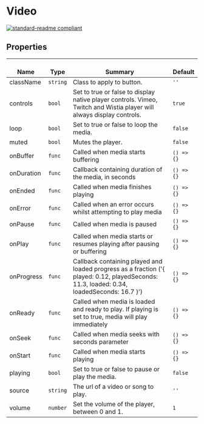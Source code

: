 # Video
  [![standard-readme compliant](https://img.shields.io/badge/standard--readme-OK-green.svg?style=flat-square)](https://github.com/RichardLitt/standard-readme)
  

  ## Properties
  | </br>Name | </br>Type | </br>Summary | </br>Default | 
| ---- | ---- | ---- | ---- |
| className | `string` | Class to apply to button. | `''` |
| controls | `bool` | Set to true or false to display native player controls. Vimeo, Twitch and Wistia player will always display controls. | `true` |
| loop | `bool` | Set to true or false to loop the media. | `false` |
| muted | `bool` | Mutes the player. | `false` |
| onBuffer | `func` | Called when media starts buffering | `() => {}` |
| onDuration | `func` | Callback containing duration of the media, in seconds | `() => {}` |
| onEnded | `func` | Called when media finishes playing | `() => {}` |
| onError | `func` | Called when an error occurs whilst attempting to play media | `() => {}` |
| onPause | `func` | Called when media is paused | `() => {}` |
| onPlay | `func` | Called when media starts or resumes playing after pausing or buffering | `() => {}` |
| onProgress | `func` | Callback containing played and loaded progress as a fraction ('{ played: 0.12, playedSeconds: 11.3, loaded: 0.34, loadedSeconds: 16.7 }') | `() => {}` |
| onReady | `func` | Called when media is loaded and ready to play. If playing is set to true, media will play immediately | `() => {}` |
| onSeek | `func` | Called when media seeks with seconds parameter | `() => {}` |
| onStart | `func` | Called when media starts playing | `() => {}` |
| playing | `bool` | Set to true or false to pause or play the media. | `false` |
| source | `string` | The url of a video or song to play. | `''` |
| volume | `number` | Set the volume of the player, between 0 and 1. | `1` |